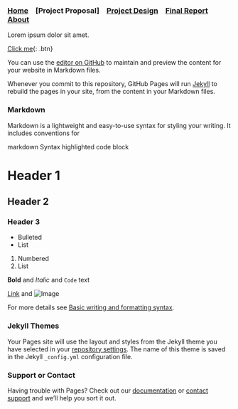 
### [Home](https://bilgehansandikci.github.io/CS353_Group31/)&emsp;[Project Proposal]&emsp;[Project Design](url)&emsp;[Final Report](url)&emsp;[About](https://bilgehansandikci.github.io/CS353_Group31/about)


Lorem ipsum dolor sit amet.

[Click me](http://www.google.com){: .btn}

You can use the [editor on GitHub](https://github.com/Bilgehansandikci/CS353_Group31/edit/gh-pages/index.md) to maintain and preview the content for your website in Markdown files.

Whenever you commit to this repository, GitHub Pages will run [Jekyll](https://jekyllrb.com/) to rebuild the pages in your site, from the content in your Markdown files.

### Markdown

Markdown is a lightweight and easy-to-use syntax for styling your writing. It includes conventions for

markdown
Syntax highlighted code block

# Header 1
## Header 2
### Header 3

- Bulleted
- List

1. Numbered
2. List

**Bold** and _Italic_ and `Code` text

[Link](url) and ![Image](src)


For more details see [Basic writing and formatting syntax](https://docs.github.com/en/github/writing-on-github/getting-started-with-writing-and-formatting-on-github/basic-writing-and-formatting-syntax).

### Jekyll Themes

Your Pages site will use the layout and styles from the Jekyll theme you have selected in your [repository settings](https://github.com/Bilgehansandikci/CS353_Group31/settings/pages). The name of this theme is saved in the Jekyll `_config.yml` configuration file.

### Support or Contact

Having trouble with Pages? Check out our [documentation](https://docs.github.com/categories/github-pages-basics/) or [contact support](https://support.github.com/contact) and we’ll help you sort it out.
